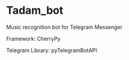 # Tadam_bot
Music recognition bot for Telegram Messenger

Framework: CherryPy

Telegram Library: pyTelegramBotAPI

